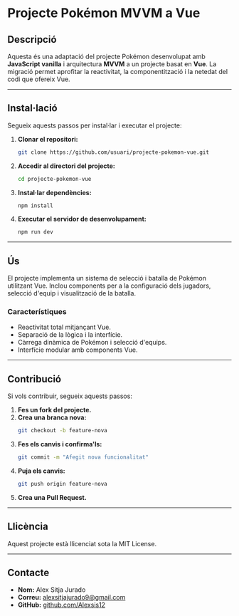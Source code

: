 # **Projecte Pokémon MVVM a Vue**

## **Descripció**
Aquesta és una adaptació del projecte Pokémon desenvolupat amb **JavaScript vanilla** i arquitectura **MVVM** a un projecte basat en **Vue**. La migració permet aprofitar la reactivitat, la componentització i la netedat del codi que ofereix Vue.

---

## **Instal·lació**
Segueix aquests passos per instal·lar i executar el projecte:

1. **Clonar el repositori:**
   ```sh
   git clone https://github.com/usuari/projecte-pokemon-vue.git
   ```

2. **Accedir al directori del projecte:**
   ```sh
   cd projecte-pokemon-vue
   ```

3. **Instal·lar dependències:**
   ```sh
   npm install
   ```

4. **Executar el servidor de desenvolupament:**
   ```sh
   npm run dev
   ```

---

## **Ús**
El projecte implementa un sistema de selecció i batalla de Pokémon utilitzant Vue. Inclou components per a la configuració dels jugadors, selecció d'equip i visualització de la batalla.

### **Característiques**
- Reactivitat total mitjançant Vue.
- Separació de la lògica i la interfície.
- Càrrega dinàmica de Pokémon i selecció d'equips.
- Interfície modular amb components Vue.

---

## **Contribució**
Si vols contribuir, segueix aquests passos:

1. **Fes un fork del projecte.**
2. **Crea una branca nova:**
   ```sh
   git checkout -b feature-nova
   ```
3. **Fes els canvis i confirma'ls:**
   ```sh
   git commit -m "Afegit nova funcionalitat"
   ```
4. **Puja els canvis:**
   ```sh
   git push origin feature-nova
   ```
5. **Crea una Pull Request.**

---

## **Llicència**
Aquest projecte està llicenciat sota la MIT License.

---

## **Contacte**
- **Nom:** Alex Sitja Jurado  
- **Correu:** [alexsitjajurado9@gmail.com](mailto:alexsitjajurado9@gmail.com)  
- **GitHub:** [github.com/Alexsis12](https://github.com/Alexsis12)

